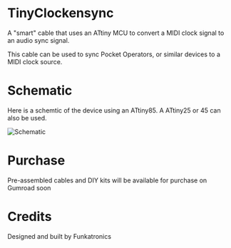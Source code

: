 # TinyClockensync
A "smart" cable that uses an ATtiny MCU to convert a MIDI clock signal to an audio sync signal. 

This cable can be used to sync Pocket Operators, or similar devices to a MIDI clock source.

# Schematic 
Here is a schemtic of the device using an ATtiny85. A ATtiny25 or 45 can also be used. 

![Schematic](https://github.com/Funkatronics/TinySeries/edit/master/TinyClockensync/TinyClockensync%20Schematic.png)

# Purchase
Pre-assembled cables and DIY kits will be available for purchase on Gumroad soon

# Credits
Designed and built by Funkatronics
